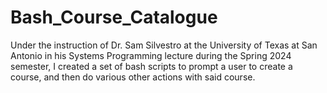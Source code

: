 # Bash_Course_Catalogue

Under the instruction of Dr. Sam Silvestro at the University of Texas at San Antonio in his Systems Programming lecture during the Spring 2024 semester, I created a set of bash scripts to prompt a user to create a course, and then do various other actions with said course.
